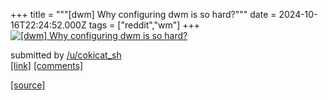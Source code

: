 +++
title = """[dwm] Why configuring dwm is so hard?"""
date = 2024-10-16T22:24:52.000Z
tags = ["reddit","wm"]
+++
[![[dwm] Why configuring dwm is so hard?](https://b.thumbs.redditmedia.com/zc29okumX60bgAPAhqesQjONYaF46lqNx8QEUtCy4sw.jpg "[dwm] Why configuring dwm is so hard?")](https://www.reddit.com/r/unixporn/comments/1g5bv7g/dwm_why_configuring_dwm_is_so_hard/)

submitted by [/u/cokicat\_sh](https://www.reddit.com/user/cokicat_sh)  
[\[link\]](https://www.reddit.com/gallery/1g5bv7g) [\[comments\]](https://www.reddit.com/r/unixporn/comments/1g5bv7g/dwm_why_configuring_dwm_is_so_hard/)

[[source]](https://www.reddit.com/r/unixporn/comments/1g5bv7g/dwm_why_configuring_dwm_is_so_hard/)
